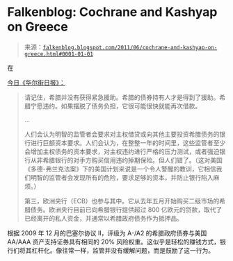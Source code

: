 <!--yml

category: 未分类

date: 2024-05-12 20:52:14

-->

# Falkenblog: Cochrane and Kashyap on Greece

> 来源：[`falkenblog.blogspot.com/2011/06/cochrane-and-kashyap-on-greece.html#0001-01-01`](http://falkenblog.blogspot.com/2011/06/cochrane-and-kashyap-on-greece.html#0001-01-01)

在

[今日《华尔街日报》：](http://online.wsj.com/article/SB10001424052702304186404576389542793496526.html?mod=WSJ_Opinion_LEADTop)

> 请记住，希腊并没有获得紧急援助。希腊的债券持有人才是得到了援助。希腊宁愿违约。如果摆脱了债务负担，它很可能很快就能再次借款。
> 
> ...
> 
> 人们会认为明智的监管者会要求对主权借贷或向其他主要投资希腊债务的银行进行巨额资本要求。人们会认为，在整整一年的时间里，这些监管者至少会增加主权债务的资本要求，对主权违约进行严格的压力测试，或者强迫银行从非希腊银行的对手方购买信用违约掉期保险。但人们错了。（这对美国《多德-弗兰克法案》下的美国计划来说是一个令人警醒的教训，它相信我们明智的监管者会发现所有的危险，要求足够的资本，并防止银行陷入麻烦。）
> 
> 第三，欧洲央行（ECB）也参与其中。它从去年五月开始购买二级市场的希腊债务。欧洲央行目前已向希腊银行提供超过 800 亿欧元的贷款，取代了已经离开的私人资金，并通常以希腊政府债务作为抵押品。

根据 2009 年 12 月的巴塞尔协议 II，评级为 A-/A2 的希腊政府债券与美国 AA/AAA 资产支持证券具有相同的 20% 风险权重。这似乎是轻松的赚钱方式，银行们将其杠杆化。像往常一样，监管并没有缓解问题，而是鼓励了这一行为。
